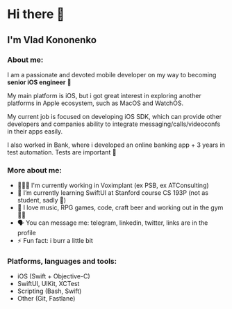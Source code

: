 # Hi there 👋

## I'm Vlad Kononenko

### About me:
I am a passionate and devoted mobile developer on my way to becoming **senior iOS engineer** 🚀 

My main platform is iOS, but i got great interest in exploring another platforms in Apple ecosystem, such as MacOS and WatchOS. 

My current job is focused on developing iOS SDK, which can provide other developers and companies ability to integrate messaging/calls/videoconfs in their apps easily.

I also worked in Bank, where i developed an online banking app + 3 years in test automation. Tests are important 🤖

### More about me:

- 🧑🏻‍💻 I'm currently working in Voximplant (ex PSB, ex ATConsulting)
- 🌱 I’m currently learning SwiftUI at Stanford course CS 193P (not as student, sadly 🥺)
- 🌝 I love music, RPG games, code, craft beer and working out in the gym 💪🏻
- 🗣 You can message me: telegram, linkedin, twitter, links are in the profile 
- ⚡ Fun fact: i burr a little bit

### Platforms, languages and tools:

- iOS (Swift + Objective-C)
- SwiftUI, UIKit, XCTest
- Scripting (Bash, Swift)
- Other (Git, Fastlane)
